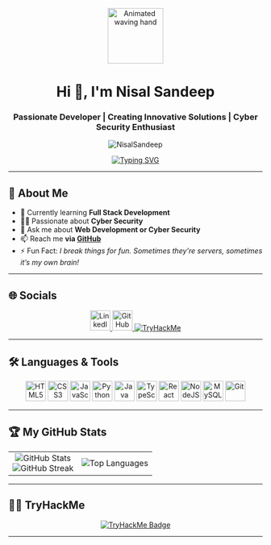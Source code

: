 <p align="center">
  <img src="https://github.com/7oSkaaa/7oSkaaa/blob/main/Images/about_me.gif?raw=true" width="110px" alt="Animated waving hand"/>
</p>
<h1 align="center">Hi 👋, I'm Nisal Sandeep</h1>
<h3 align="center">Passionate Developer | Creating Innovative Solutions | Cyber Security Enthusiast</h3>

<p align="center">
  <img src="https://komarev.com/ghpvc/?username=NisalSandeep&label=Profile%20views&color=0e75b6&style=flat" alt="NisalSandeep" />
</p>

<div align="center">
  <a href="https://github.com/NisalSandeep" target="_blank">
    <img src="https://readme-typing-svg.demolab.com?font=Fira+Code&pause=1000&color=17A589&background=0d1117&center=true&vCenter=true&width=435&lines=Full+Stack+Learner;Web+%26+Cyber+Security+Enthusiast;Always+exploring+new+techs!" alt="Typing SVG" />
  </a>
</div>

---

## 🚀 About Me

- 🌱 Currently learning **Full Stack Development**
- 🧑‍🎓 Passionate about **Cyber Security**
- 💬 Ask me about **Web Development or Cyber Security**
- 📫 Reach me **via [GitHub](https://github.com/NisalSandeep)**
- ⚡ Fun Fact: *I break things for fun. Sometimes they’re servers, sometimes it’s my own brain!*

---

## 🌐 Socials

<p align="center">
  <a href="https://linkedin.com/in/nisal-sandeep" target="_blank">
    <img src="https://raw.githubusercontent.com/Scar1109/skill-icons/59059d9d1a2c092696dc66e00931cc1181a4ce1f/icons/LinkedIn.svg" alt="LinkedIn" height="40" width="40"/>
  </a>
  <a href="https://github.com/NisalSandeep" target="_blank">
    <img src="https://raw.githubusercontent.com/Scar1109/skill-icons/59059d9d1a2c092696dc66e00931cc1181a4ce1f/icons/Github-Dark.svg" alt="GitHub" height="40" width="40"/>
  </a>
  <a href="https://tryhackme.com/p/VMRON" target="_blank">
    <img src="https://img.shields.io/badge/TryHackMe-VMRON-red?logo=tryhackme" alt="TryHackMe"/>
  </a>
</p>

---

## 🛠️ Languages & Tools

<p align="center">
  <img src="https://raw.githubusercontent.com/Scar1109/skill-icons/59059d9d1a2c092696dc66e00931cc1181a4ce1f/icons/HTML.svg" alt="HTML5" width="40" height="40"/>
  <img src="https://raw.githubusercontent.com/Scar1109/skill-icons/59059d9d1a2c092696dc66e00931cc1181a4ce1f/icons/CSS.svg" alt="CSS3" width="40" height="40"/>
  <img src="https://raw.githubusercontent.com/Scar1109/skill-icons/59059d9d1a2c092696dc66e00931cc1181a4ce1f/icons/JavaScript.svg" alt="JavaScript" width="40" height="40"/>
  <img src="https://raw.githubusercontent.com/Scar1109/skill-icons/59059d9d1a2c092696dc66e00931cc1181a4ce1f/icons/Python-Dark.svg" alt="Python" width="40" height="40"/>
  <img src="https://raw.githubusercontent.com/Scar1109/skill-icons/59059d9d1a2c092696dc66e00931cc1181a4ce1f/icons/Java-Dark.svg" alt="Java" width="40" height="40"/>
  <img src="https://raw.githubusercontent.com/Scar1109/skill-icons/59059d9d1a2c092696dc66e00931cc1181a4ce1f/icons/TypeScript.svg" alt="TypeScript" width="40" height="40"/>
  <img src="https://raw.githubusercontent.com/Scar1109/skill-icons/59059d9d1a2c092696dc66e00931cc1181a4ce1f/icons/React-Dark.svg" alt="React" width="40" height="40"/>
  <img src="https://raw.githubusercontent.com/Scar1109/skill-icons/59059d9d1a2c092696dc66e00931cc1181a4ce1f/icons/NodeJS-Dark.svg" alt="NodeJS" width="40" height="40"/>
  <img src="https://raw.githubusercontent.com/Scar1109/skill-icons/59059d9d1a2c092696dc66e00931cc1181a4ce1f/icons/MySQL-Dark.svg" alt="MySQL" width="40" height="40"/>
  <img src="https://raw.githubusercontent.com/Scar1109/skill-icons/59059d9d1a2c092696dc66e00931cc1181a4ce1f/icons/Git.svg" alt="Git" width="40" height="40"/>
</p>

---

## 🏆 My GitHub Stats

<table align="center">
<tr>
<td align="center">
  <img src="https://github-readme-stats.vercel.app/api?username=NisalSandeep&theme=dark&show_icons=true&count_private=true" alt="GitHub Stats"/>
  <br/>
  <img src="https://github-readme-streak-stats.herokuapp.com/?user=NisalSandeep&theme=dark&hide_border=false" alt="GitHub Streak"/>
</td>
<td align="center">
  <img src="https://github-readme-stats.anuraghazra1.vercel.app/api/top-langs/?username=NisalSandeep&theme=dark&hide_border=false&no-bg=true&no-frame=true&langs_count=10" alt="Top Languages"/>
</td>
</tr>
</table>

---

## 🧑‍💻 TryHackMe

<p align="center">
  <a href="https://tryhackme.com/p/VMRON" target="_blank">
    <img src="https://tryhackme-badges.s3.amazonaws.com/VMRON.png" alt="TryHackMe Badge"/>
  </a>
</p>

---


